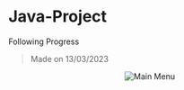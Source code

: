# Java-Project
Following Progress

> Made on 13/03/2023
<p align="center">
  <img src="https://user-images.githubusercontent.com/77628961/226166644-d7741e34-0ee7-4a69-82ea-c27459bbf564.png" alt="Main Menu"/>
</p>
